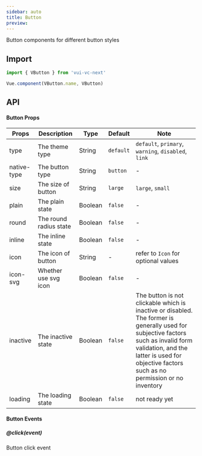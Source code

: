 ```yaml
---
sidebar: auto
title: Button
preview: 
---
```


Button components for different button styles

## Import

```js
import { VButton } from 'vui-vc-next'

Vue.component(VButton.name, VButton)
```

## API

#### Button Props
|Props | Description | Type | Default | Note |
|----|-----|------|------ |------|
|type|The theme type|String|`default`|`default`, `primary`, `warning`, `disabled`, `link`|
|native-type|The button type|String|`button`|-|
|size|The size of button|String|`large`|`large`, `small`|
|plain|The plain state|Boolean|`false`|-|
|round|The round radius state|Boolean|`false`|-|
|inline|The inline state|Boolean|`false`|-|
|icon|The icon of button|String|-|refer to `Icon` for optional values|
|icon-svg|Whether use svg icon|Boolean|`false`|-|
|inactive|The inactive state|Boolean|`false`|The button is not clickable which is inactive or disabled. The former is generally used for subjective factors such as invalid form validation, and the latter is used for objective factors such as no permission or no inventory|
|loading|The loading state|Boolean|`false`|not ready yet|

#### Button Events

##### @click(event)
Button click event
